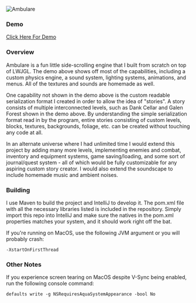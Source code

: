 
![Ambulare](https://github.com/JacobOaks/ambulare/blob/master/res/textures/ui/title.png?raw=true)

### Demo

[Click Here For Demo](https://www.youtube.com/watch?v=2CYq9vNzst4&t=3s)

### Overview

Ambulare is a fun little side-scrolling engine that I built from scratch on top of LWJGL. The demo above shows off most of the capabilities, including a custom physics engine, a sound system, lighting systems, animations, and menus. All of the textures and sounds are homemade as well.

One capability not shown in the demo above is the custom readable serialization format I created in order to allow the idea of "stories". A story consists of multiple interconnected levels, such as Dank Cellar and Galen Forest shown in the demo above. By understanding the simple serialization format read in by the program, entire stories consisting of custom levels, blocks, textures, backgrounds, foliage, etc. can be created without touching any code at all.

In an alternate universe where I had unlimited time I would extend this project by adding many more levels, implementing enemies and combat, inventory and equipment systems, game saving/loading, and some sort of journal/quest system - all of which would be fully customizable for any aspiring custom story creator. I would also extend the soundscape to include homemade music and ambient noises.

### Building

I use Maven to build the project and IntelliJ to develop it. The pom.xml file with all the necessary libraries listed is included in the repository. Simply import this repo into IntelliJ and make sure the natives in the pom.xml properties matches your system, and it should work right off the bat.

If you're running on MacOS, use the following JVM argument or you will probably crash:
```
-XstartOnFirstThread
```

### Other Notes

If you experience screen tearing on MacOS despite V-Sync being enabled, run the following console command:
```
defaults write -g NSRequiresAquaSystemAppearance -bool No
```
